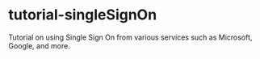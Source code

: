 # tutorial-singleSignOn
Tutorial on using Single Sign On from various services such as Microsoft, Google, and more.
